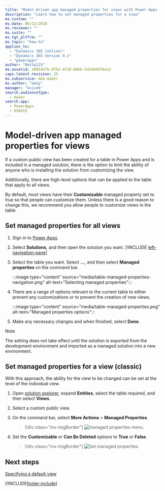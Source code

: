 ```yaml
---
title: "Model-driven app managed properties for views with Power Apps | MicrosoftDocs"
description: "Learn how to set managed properties for a view"
ms.custom: ""
ms.date: 06/12/2018
ms.reviewer: ""
ms.suite: ""
ms.tgt_pltfrm: ""
ms.topic: "how-to"
applies_to: 
  - "Dynamics 365 (online)"
  - "Dynamics 365 Version 9.x"
  - "powerapps"
author: "Mattp123"
ms.assetid: a9014576-8fb2-4f28-b8bb-5d2d49d76e12
caps.latest.revision: 25
ms.subservice: mda-maker
ms.author: "matp"
manager: "kvivek"
search.audienceType: 
  - maker
search.app: 
  - PowerApps
  - D365CE
---
```

# Model-driven app managed properties for views

<a name="BKMK_ManagedProperties"></a>   
 
If a custom public view has been created for a table in Power Apps and is included in a managed solution, there is the option to limit the ability of anyone who is installing the solution from customizing the view.

Additionally, there are high-level options that can be applied to the table that apply to all views.
  
By default, most views have their **Customizable** managed property set to true so that people can customize them. Unless there is a good reason to change this, we recommend you allow people to customize views in the table.  
  
## Set managed properties for all views  

1.  Sign in to [Power Apps](https://make.powerapps.com/?utm_source=padocs&utm_medium=linkinadoc&utm_campaign=referralsfromdoc).

2.  Select **Solutions**, and then open the solution you want. [!INCLUDE [left-navigation-pane](../../includes/left-navigation-pane.md)]

3. Select the table you want. Select **...**, and then select **Managed properties** on the command bar.

   :::image type="content" source="media/table-managed-properties-navigation.png" alt-text="Selecting managed properties":::

4. There are a range of options relevant to the current table to either prevent any customizations or to prevent the creation of new views.

   :::image type="content" source="media/table-managed-properties.png" alt-text="Managed properties options":::

5. Make any necessary changes and when finished, select **Done**.  
  
> [!NOTE]
> The setting does not take effect until the solution is exported from the development environment and imported as a managed solution into a new environment.

## Set managed properties for a view (classic)

With this approach, the ability for the view to be changed can be set at the level of the individual view.
  
1. Open [solution explorer](advanced-navigation.md#solution-explorer), expand **Entities**, select the table required, and then select **Views**.  
  
2. Select a custom public view.  
  
3. On the command bar, select **More Actions** > **Managed Properties**.  

    > [!div class="mx-imgBorder"] 
    > ![managed properties menu.](media/managed-properties.png)
  
4. Set the **Customizable** or **Can Be Deleted** options to **True** or **False**.  

    > [!div class="mx-imgBorder"] 
    > ![Set managed properties.](media/set-managed-properties.png)

## Next steps

[Specifying a default view](specify-default-views.md)

[!INCLUDE[footer-include](../../includes/footer-banner.md)]